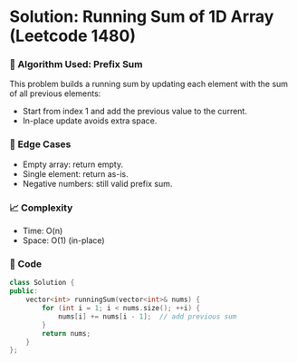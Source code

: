 # Solution: Running Sum of 1D Array (Leetcode 1480)

### 🧠 Algorithm Used: Prefix Sum

This problem builds a running sum by updating each element with the sum of all previous elements:

- Start from index 1 and add the previous value to the current.
- In-place update avoids extra space.

### 🧪 Edge Cases

- Empty array: return empty.
- Single element: return as-is.
- Negative numbers: still valid prefix sum.

### 📈 Complexity

- Time: O(n)
- Space: O(1) (in-place)

### 🧾 Code

```cpp
class Solution {
public:
    vector<int> runningSum(vector<int>& nums) {
        for (int i = 1; i < nums.size(); ++i) {
            nums[i] += nums[i - 1];  // add previous sum
        }
        return nums;
    }
};
```
